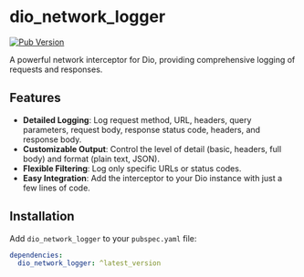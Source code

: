 # dio_network_logger

[![Pub Version](https://img.shields.io/pub/v/dio_http_logger.svg)](https://pub.dev/packages/dio_network_logger)

A powerful network interceptor for Dio, providing comprehensive logging of requests and responses.

## Features

* **Detailed Logging**: Log request method, URL, headers, query parameters, request body, response status code, headers, and response body.
* **Customizable Output**: Control the level of detail (basic, headers, full body) and format (plain text, JSON).
* **Flexible Filtering**: Log only specific URLs or status codes.
* **Easy Integration**: Add the interceptor to your Dio instance with just a few lines of code.

## Installation

Add `dio_network_logger` to your `pubspec.yaml` file:

```yaml
dependencies:
  dio_network_logger: ^latest_version
